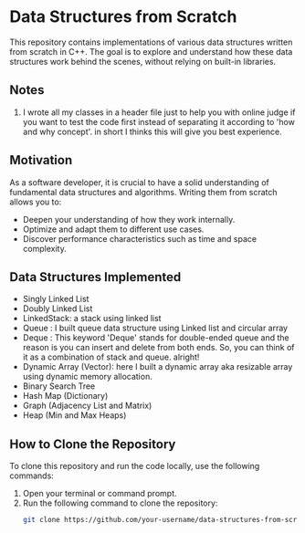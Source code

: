 # Data Structures from Scratch

This repository contains implementations of various data structures written from scratch in C++. The goal is to explore and understand how these data structures work behind the scenes, without relying on built-in libraries.


## Notes

1. I wrote all my classes in a header file just to help you with online judge if you want to test the code first instead of separating it according to 'how and why concept'. in short I thinks this will give you best experience.  



## Motivation

As a software developer, it is crucial to have a solid understanding of fundamental data structures and algorithms. Writing them from scratch allows you to:
- Deepen your understanding of how they work internally.
- Optimize and adapt them to different use cases.
- Discover performance characteristics such as time and space complexity.

## Data Structures Implemented

- Singly Linked List
- Doubly Linked List
- LinkedStack: a stack using linked list
- Queue : I built queue data structure using Linked list and circular array
- Deque : This keyword 'Deque' stands for double-ended queue and the reason is you can insert and delete from both ends. So, you can think of it as a combination of stack and queue. alright! 
- Dynamic Array (Vector): here I built a dynamic array aka resizable array using dynamic memory allocation.
- Binary Search Tree
- Hash Map (Dictionary)
- Graph (Adjacency List and Matrix)
- Heap (Min and Max Heaps)

## How to Clone the Repository

To clone this repository and run the code locally, use the following commands:

1. Open your terminal or command prompt.
2. Run the following command to clone the repository:
   ```bash
   git clone https://github.com/your-username/data-structures-from-scratch.git
